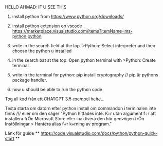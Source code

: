 HELLO AHMAD: IF U SEE THIS
1. install python from https://www.python.org/downloads/
2. install python extension on vscode https://marketplace.visualstudio.com/items?itemName=ms-python.python
3. write in the search field at the top. >Python: Select interpreter and then choose the python u installed
4. in the search bat at the top: Open python terminal with >Python: Create terminal
4. write in the terminal for python: pip install cryptography
// pip är pythons package handler.

5. now u should be able to run the python code

Tog all kod från ett CHATGPT 3.5 exempel hehe...

Testa starta om datorn efter python install om commandon i terminalen inte finns /// eller om den säger 
"Python hittades inte. K÷r utan argument f÷r att installera frÕn Microsoft Store eller inaktivera den hõr genvõgen frÕn Instõllningar > Hantera alias f÷r k÷rning av program."

Länk för guide
** https://code.visualstudio.com/docs/python/python-quick-start ** 